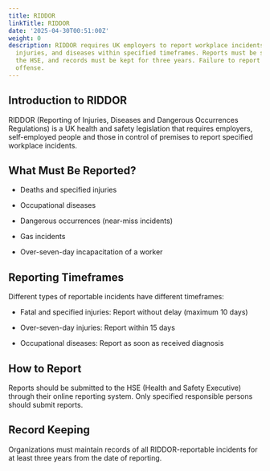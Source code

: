 ```yaml
---
title: RIDDOR
linkTitle: RIDDOR
date: '2025-04-30T00:51:00Z'
weight: 0
description: RIDDOR requires UK employers to report workplace incidents such as deaths,
  injuries, and diseases within specified timeframes. Reports must be submitted to
  the HSE, and records must be kept for three years. Failure to report is a criminal
  offense.
---
```



## Introduction to RIDDOR

RIDDOR (Reporting of Injuries, Diseases and Dangerous Occurrences Regulations) is a UK health and safety legislation that requires employers, self-employed people and those in control of premises to report specified workplace incidents.

## What Must Be Reported?

- Deaths and specified injuries

- Occupational diseases

- Dangerous occurrences (near-miss incidents)

- Gas incidents

- Over-seven-day incapacitation of a worker

## Reporting Timeframes

Different types of reportable incidents have different timeframes:

- Fatal and specified injuries: Report without delay (maximum 10 days)

- Over-seven-day injuries: Report within 15 days

- Occupational diseases: Report as soon as received diagnosis

## How to Report

Reports should be submitted to the HSE (Health and Safety Executive) through their online reporting system. Only specified responsible persons should submit reports.

## Record Keeping

Organizations must maintain records of all RIDDOR-reportable incidents for at least three years from the date of reporting.

<!-- Unsupported block type: callout -->